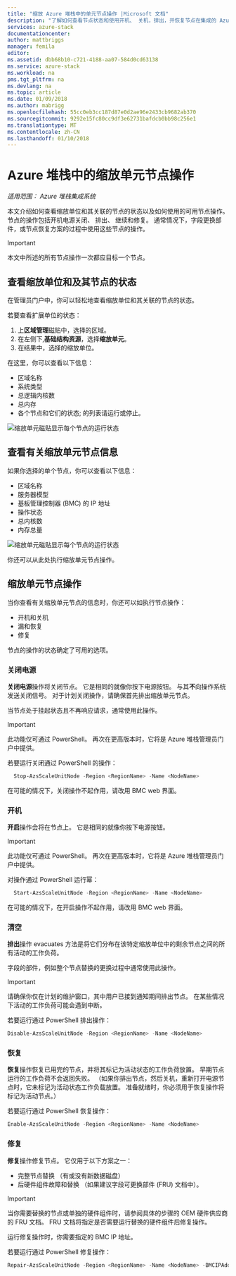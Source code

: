 ```yaml
---
title: "缩放 Azure 堆栈中的单元节点操作 |Microsoft 文档"
description: "了解如何查看节点状态和使用开机、 关机，排出，并恢复节点在集成的 Azure 堆栈的系统上的操作。"
services: azure-stack
documentationcenter: 
author: mattbriggs
manager: femila
editor: 
ms.assetid: dbb68b10-c721-4188-aa07-584d0cd63138
ms.service: azure-stack
ms.workload: na
pms.tgt_pltfrm: na
ms.devlang: na
ms.topic: article
ms.date: 01/09/2018
ms.author: mabrigg
ms.openlocfilehash: 55cc0eb3cc187d87e0d2ae96e2433cb9682ab370
ms.sourcegitcommit: 9292e15fc80cc9df3e62731bafdcb0bb98c256e1
ms.translationtype: MT
ms.contentlocale: zh-CN
ms.lasthandoff: 01/10/2018
---
```

# <a name="scale-unit-node-actions-in-azure-stack"></a>Azure 堆栈中的缩放单元节点操作

*适用范围： Azure 堆栈集成系统*

本文介绍如何查看缩放单位和其关联的节点的状态以及如何使用的可用节点操作。 节点的操作包括开机电源关闭、 排出、 继续和修复。 通常情况下，字段更换部件，或节点恢复方案的过程中使用这些节点的操作。

> [!Important]  
> 本文中所述的所有节点操作一次都应目标一个节点。


## <a name="view-the-status-of-a-scale-unit-and-its-nodes"></a>查看缩放单位和及其节点的状态

在管理员门户中，你可以轻松地查看缩放单位和其关联的节点的状态。

若要查看扩展单位的状态：

1. 上**区域管理**磁贴中，选择的区域。
2. 在左侧下,**基础结构资源**，选择**缩放单元**。
3. 在结果中，选择的缩放单位。
 
在这里，你可以查看以下信息：

- 区域名称
- 系统类型
- 总逻辑内核数
- 总内存
- 各个节点和它们的状态; 的列表请运行或停止。

![缩放单元磁贴显示每个节点的运行状态](media/azure-stack-node-actions/ScaleUnitStatus.PNG)

## <a name="view-information-about-a-scale-unit-node"></a>查看有关缩放单元节点信息

如果你选择的单个节点，你可以查看以下信息：

- 区域名称
- 服务器模型
- 基板管理控制器 (BMC) 的 IP 地址
- 操作状态
- 总内核数
- 内存总量
 
![缩放单元磁贴显示每个节点的运行状态](media/azure-stack-node-actions/NodeActions.PNG)

你还可以从此处执行缩放单元节点操作。

## <a name="scale-unit-node-actions"></a>缩放单元节点操作

当你查看有关缩放单元节点的信息时，你还可以如执行节点操作：

- 开机和关机
- 漏和恢复
- 修复

节点的操作的状态确定了可用的选项。

### <a name="power-off"></a>关闭电源

**关闭电源**操作将关闭节点。 它是相同的就像你按下电源按钮。 与其**不**向操作系统发送关闭信号。 对于计划关闭操作，请确保首先排出缩放单元节点。

当节点处于挂起状态且不再响应请求，通常使用此操作。

> [!Important] 
> 此功能仅可通过 PowerShell。 再次在更高版本时，它将是 Azure 堆栈管理员门户中提供。


若要运行关闭通过 PowerShell 的操作：

````PowerShell
  Stop-AzsScaleUnitNode -Region <RegionName> -Name <NodeName>
```` 

在可能的情况下，关闭操作不起作用，请改用 BMC web 界面。

### <a name="power-on"></a>开机

**开启**操作会将在节点上。 它是相同的就像你按下电源按钮。 

> [!Important] 
> 此功能仅可通过 PowerShell。 再次在更高版本时，它将是 Azure 堆栈管理员门户中提供。

对操作通过 PowerShell 运行幂：

````PowerShell
  Start-AzsScaleUnitNode -Region <RegionName> -Name <NodeName>
````

在可能的情况下，在开启操作不起作用，请改用 BMC web 界面。

### <a name="drain"></a>清空

**排出**操作 evacuates 方法是将它们分布在该特定缩放单位中的剩余节点之间的所有活动的工作负荷。

字段的部件，例如整个节点替换的更换过程中通常使用此操作。

> [!IMPORTANT]
> 请确保你仅在计划的维护窗口，其中用户已接到通知期间排出节点。 在某些情况下活动的工作负荷可能会遇到中断。

若要运行通过 PowerShell 排出操作：

  ````PowerShell
  Disable-AzsScaleUnitNode -Region <RegionName> -Name <NodeName>
  ````

### <a name="resume"></a>恢复

**恢复**操作恢复已用完的节点，并将其标记为活动状态的工作负荷放置。 早期节点运行的工作负荷不会返回失败。 （如果你排出节点，然后关机，重新打开电源节点时，它未标记为活动状态工作负载放置。 准备就绪时，你必须用于恢复操作将标记为活动节点。）

若要运行通过 PowerShell 恢复操作：

  ````PowerShell
  Enable-AzsScaleUnitNode -Region <RegionName> -Name <NodeName>
  ````

### <a name="repair"></a>修复

**修复**操作修复节点。 它仅用于以下方案之一：

- 完整节点替换 （有或没有新数据磁盘）
- 后硬件组件故障和替换 （如果建议字段可更换部件 (FRU) 文档中）。

> [!IMPORTANT]
> 当你需要替换的节点或单独的硬件组件时，请参阅具体的步骤的 OEM 硬件供应商的 FRU 文档。 FRU 文档将指定是否需要运行替换的硬件组件后修复操作。  

运行修复操作时，你需要指定的 BMC IP 地址。 

若要运行通过 PowerShell 修复操作：

  ````PowerShell
  Repair-AzsScaleUnitNode -Region <RegionName> -Name <NodeName> -BMCIPAddress <BMCIPAddress>
  ````


